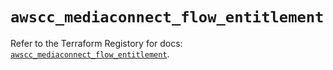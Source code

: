 # `awscc_mediaconnect_flow_entitlement`

Refer to the Terraform Registory for docs: [`awscc_mediaconnect_flow_entitlement`](https://registry.terraform.io/providers/hashicorp/awscc/0.70.0/docs/resources/mediaconnect_flow_entitlement).
